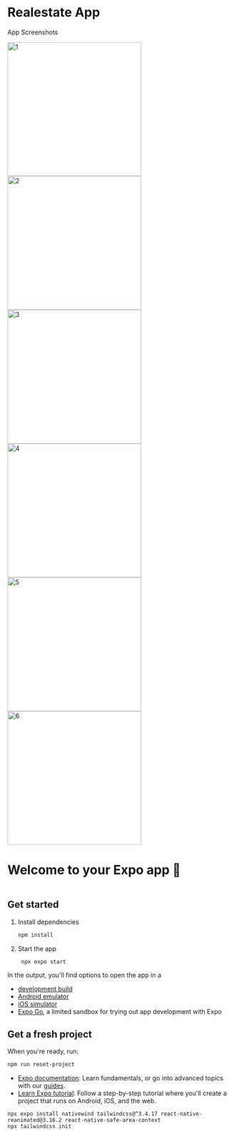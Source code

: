 # Realestate App

App Screenshots



<img src="https://res.cloudinary.com/vaibhav-codexpress/image/upload/v1743745205/IMG_0653_oxbatd.png" alt="1" width="300" height="300" />

<img src="https://res.cloudinary.com/vaibhav-codexpress/image/upload/v1743745205/IMG_0650_oe5x9b.png" alt="2" width="300" height="300" />

<img src="https://res.cloudinary.com/vaibhav-codexpress/image/upload/v1743745205/IMG_0651_d3jmsa.png" alt="3" width="300" height="300" />

<img src="https://res.cloudinary.com/vaibhav-codexpress/image/upload/v1743745203/IMG_0652_nvf2dd.png" alt="4" width="300" height="300" />

<img src="https://res.cloudinary.com/vaibhav-codexpress/image/upload/v1743745202/IMG_0649_f8vq9o.png" alt="5" width="300" height="300" />

<img src="https://res.cloudinary.com/vaibhav-codexpress/image/upload/v1743745201/IMG_0648_l5svcq.png" alt="6" width="300" height="300" />





# Welcome to your Expo app 👋

```npx create-expo-app@latest .
```

## Get started

1. Install dependencies

   ```bash
   npm install
   ```

2. Start the app

   ```bash
    npx expo start
   ```

In the output, you'll find options to open the app in a

- [development build](https://docs.expo.dev/develop/development-builds/introduction/)
- [Android emulator](https://docs.expo.dev/workflow/android-studio-emulator/)
- [iOS simulator](https://docs.expo.dev/workflow/ios-simulator/)
- [Expo Go](https://expo.dev/go), a limited sandbox for trying out app development with Expo


## Get a fresh project

When you're ready, run:

```bash
npm run reset-project
```

- [Expo documentation](https://docs.expo.dev/): Learn fundamentals, or go into advanced topics with our [guides](https://docs.expo.dev/guides).
- [Learn Expo tutorial](https://docs.expo.dev/tutorial/introduction/): Follow a step-by-step tutorial where you'll create a project that runs on Android, iOS, and the web.


```
npx expo install nativewind tailwindcss@^3.4.17 react-native-reanimated@3.16.2 react-native-safe-area-context
npx tailwindcss init
```


